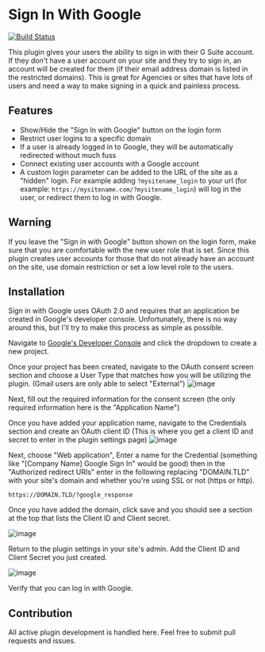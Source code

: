 # Sign In With Google
[![Build Status](https://travis-ci.org/NorthStarMarketing/sign-in-with-google.svg?branch=master)](https://travis-ci.org/NorthStarMarketing/sign-in-with-google)

This plugin gives your users the ability to sign in with their G Suite account. If they don't have a user account on your site and they try to sign in, an account will be created for them (if their email address domain is listed in the restricted domains).
This is great for Agencies or sites that have lots of users and need a way to make signing in a quick and painless process.

## Features
* Show/Hide the "Sign In with Google" button on the login form
* Restrict user logins to a specific domain
* If a user is already logged in to Google, they will be automatically redirected without much fuss
* Connect existing user accounts with a Google account
* A custom login parameter can be added to the URL of the site as a "hidden" login. For example adding `?mysitename_login` to your url (for example: `https://mysitename.com/?mysitename_login`) will log in the user, or redirect them to log in with Google.

## Warning

If you leave the "Sign in with Google" button shown on the login form, make sure that you are comfortable with the new user role that is set. Since this plugin creates user accounts for those that do not already have an account on the site, use domain restriction or set a low level role to the users.

## Installation
Sign in with Google uses OAuth 2.0 and requires that an application be created in Google's developer console. Unfortunately, there is no way around this, but I'll try to make this process as simple as possible.

Navigate to [Google's Developer Console](https://console.developers.google.com) and click the dropdown to create a new project.

Once your project has been created, navigate to the OAuth consent screen section and choose a User Type that matches how you will be utilizing the plugin. (Gmail users are only able to select "External")
![image](https://user-images.githubusercontent.com/6947218/71093623-90a86000-2177-11ea-9d3e-8c982a319051.png)

Next, fill out the required information for the consent screen (the only required information here is the "Application Name")

Once you have added your application name, navigate to the Credentials section and create an OAuth client ID (This is where you get a client ID and secret to enter in the plugin settings page)
![image](https://user-images.githubusercontent.com/6947218/71094864-af0f5b00-2179-11ea-9ee3-ba6b245cb550.png)

Next, choose "Web application", Enter a name for the Credential (something like "[Company Name] Google Sign In" would be good) then in the "Authorized redirect URIs" enter in the following replacing "DOMAIN.TLD" with your site's domain and whether you're using SSL or not (https or http).
```
https://DOMAIN.TLD/?google_response
```

Once you have added the domain, click save and you should see a section at the top that lists the Client ID and Client secret.

![image](https://user-images.githubusercontent.com/6947218/71096813-fa773880-217c-11ea-8ff2-30bc83cd1c59.png)

Return to the plugin settings in your site's admin. Add the Client ID and Client Secret you just created.

![image](https://user-images.githubusercontent.com/6947218/71097139-85f0c980-217d-11ea-89da-e2a66fe49047.png)

Verify that you can log in with Google.

## Contribution

All active plugin development is handled here. Feel free to submit pull requests and issues.
